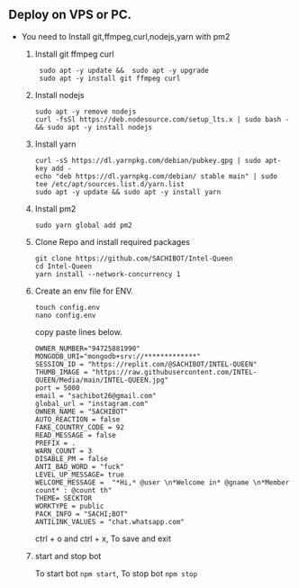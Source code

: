 ## Deploy on VPS or PC.
- You need to Install git,ffmpeg,curl,nodejs,yarn with pm2 
   1. Install git ffmpeg curl 
      ```
       sudo apt -y update &&  sudo apt -y upgrade 
       sudo apt -y install git ffmpeg curl
      ```
   2. Install nodejs 
      ```
      sudo apt -y remove nodejs
      curl -fsSl https://deb.nodesource.com/setup_lts.x | sudo bash - && sudo apt -y install nodejs
      ```

   3. Install yarn
      ```
      curl -sS https://dl.yarnpkg.com/debian/pubkey.gpg | sudo apt-key add - 
      echo "deb https://dl.yarnpkg.com/debian/ stable main" | sudo tee /etc/apt/sources.list.d/yarn.list
      sudo apt -y update && sudo apt -y install yarn
      ```

   4. Install pm2
      ```
      sudo yarn global add pm2
      ```

   5. Clone Repo and install required packages
      ```
      git clone https://github.com/SACHIBOT/Intel-Queen
      cd Intel-Queen
      yarn install --network-concurrency 1
      ```

   6. Create an env file for ENV. 
      ```
      touch config.env
      nano config.env
      ```
      copy paste lines below.

      ```
      OWNER_NUMBER="94725881990"
      MONGODB_URI="mongodb+srv://*************"
      SESSION_ID = "https://replit.com/@SACHIBOT/INTEL-QUEEN"
      THUMB_IMAGE = "https://raw.githubusercontent.com/INTEL-QUEEN/Media/main/INTEL-QUEEN.jpg"
      port = 5000
      email = "sachibot26@gmail.com"
      global_url = "instagram.com"
      OWNER_NAME = "SACHIBOT"
      AUTO_REACTION = false
      FAKE_COUNTRY_CODE = 92
      READ_MESSAGE = false
      PREFIX = .
      WARN_COUNT = 3
      DISABLE_PM = false
      ANTI_BAD_WORD = "fuck"
      LEVEL_UP_MESSAGE= true
      WELCOME_MESSAGE =  "*Hi,* @user \n*Welcome in* @gname \n*Member count* : @count th"
      THEME= SECKTOR
      WORKTYPE = public
      PACK_INFO = "SACHI;BOT"
      ANTILINK_VALUES = "chat.whatsapp.com"
      
      ```
      ctrl + o and ctrl + x, To save and exit

   7. start and stop bot

      To start bot ``` npm start ```,
      To stop bot ``` npm stop ```
